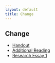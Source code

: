```yaml
---
layout: default
title: Change
---
```



## Change

+ [Handout](Handout.pdf)
+ [Additional Reading](Rea.pdf)
+ [Research Essay 1](essay)